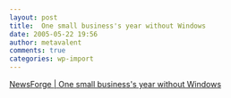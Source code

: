 ```yaml
---
layout: post
title:  One small business's year without Windows
date: 2005-05-22 19:56
author: metavalent
comments: true
categories: wp-import
---
```

<a href="https://software.newsforge.com/software/05/05/17/2114251.shtml?tid=132">NewsForge | One small business's year without Windows</a>
